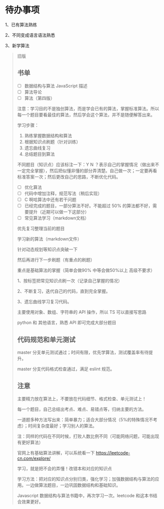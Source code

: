 # 待办事项

1、已有算法熟练

2、不同变成语言语法熟悉

3、新学算法


> 旧版
>
> ## 书单
>
> - [ ] 数据结构与算法 JavaScript 描述
> - [ ] 算法导论
> - [ ] 算法（第四版）
>
> 注意：学习目的不是独创算法，而是学会已有的算法，掌握标准算法。所以每一个题目要看最佳的算法，然后学会这个算法，并不是随便解答出来。
>
> 学习步骤：
>
> 1. 熟练掌握数据结构和算法
> 2. 根据知识点刷题（针对训练）
> 3. 遗忘曲线复习
> 4. 总结题目到算法
>
> 不同题目（知识点）应该标注一下：Y N ？表示自己的掌握情况（做出来不一定完全掌握），然后把似懂非懂的部分弄清楚。自己做一次；一定要再看标准答案一次；然后更改自己的思路，不断优化代码。
>
> - [ ] 优化算法
> - [ ] 代码中增加注释，规范写法（稍后实现）
> - [ ] C 啊哈算法中还有若干问题
> - [ ] 已经完成的题目，一部分算法不好。不能超过 50% 的算法都不好，需要提升（近期可以做一下这部分）
> - [ ] 常见算法学习（markdown文档）
>
> 优先复习整理当前的题目
>
> 学习新的算法（markdown文件）
>
> 针对动态规划等知识点突破一下
>
> 然后再进行下一步刷题（有重点的刷题）
>
> 重点是基础算法的掌握（简单会做90% 中等会做50%以上 高级不要求）
>
> 1、按标签把常见知识点刷一次（记录自己掌握的情况）
>
> 2、不断复习，迭代自己的代码，直到完全掌握。
>
> 3、遗忘曲线学习复习代码。
>
> 主要使用对象、数组、字符串的 API 操作，所以 TS 可以直接写思路
>
> python 和 其他语言，熟悉 API 即可完成大部分题目
>
> ## 代码规范和单元测试
>
> master 分支单元测试通过；时间有限，优先学算法，测试覆盖率有待提升。
>
> master 分支代码格式检查通过，满足 eslint 规范。
>
> ## 注意
>
> 主要精力放在算法上，不要放在代码细节、格式检查、单元测试上！
>
> 每一个题目，自己总结出考点、难点、易错点等，归纳主要的方法。
>
> 一道题多种方法写出来：简单暴力；适合大部分情况（5%的特殊情况不考虑）；时间复杂度最好；学习别人的算法。
>
> 注：同样的代码在不同时候，打败人数比例不同（可能网络问题，可能出现有更好算法）
>
> 官网上有基础算法讲解，可以系统看一下 https://leetcode-cn.com/explore/
>
> 学习，就是把不会的弄懂！改错本和对应的知识点
>
> 学习方法：把对应的知识点分别归类，强化学习；加强数据结构与算法的应用。一边做算法题目，一边巩固数据结构和基础知识。
>
> Javascript 数据结构与算法书籍中，再次学习一次。leetcode 和这本书结合效果更好。


